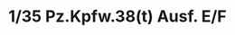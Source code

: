 ---
layout: product
title: "1/35 Pz.Kpfw.38(t) Ausf. E/F "
price: "4300" 
desc: "Maketa"
img_path: "/assets/img/TAM35369.webp"
brand: "Tamiya"
available: false
special_offer: false
new: false
soon: false
cat: "010000"
subcat: "010300"
subsubcat: "0N/A"
sifra: "TAM35369"
popular: false
---